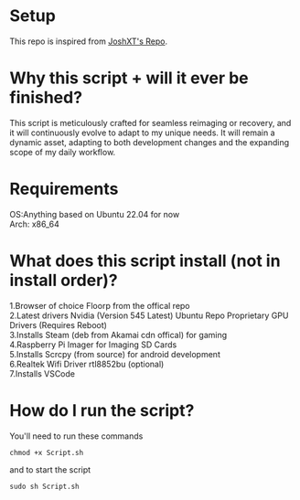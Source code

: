 # Setup
This repo is inspired from [JoshXT's Repo](https://github.com/Josh-XT/Setup).

# Why this script + will it ever be finished?
This script is meticulously crafted for seamless reimaging or recovery, and it will continuously evolve to adapt to my unique needs. It will remain a dynamic asset, adapting to both development changes and the expanding scope of my daily workflow.

# Requirements
OS:Anything based on Ubuntu 22.04 for now
<br>
Arch: x86_64

# What does this script install (not in install order)?
1.Browser of choice Floorp from the offical repo
<br>
2.Latest drivers Nvidia (Version 545 Latest) Ubuntu Repo Proprietary GPU Drivers (Requires Reboot)
<br>
3.Installs Steam (deb from Akamai cdn offical) for gaming
<br>
4.Raspberry Pi Imager for Imaging SD Cards
<br>
5.Installs Scrcpy (from source) for android development
<br>
6.Realtek Wifi Driver rtl8852bu (optional)
<br>
7.Installs VSCode

# How do I run the script?
You'll need to run these commands
```
chmod +x Script.sh
```
and to start the script
```
sudo sh Script.sh
```
